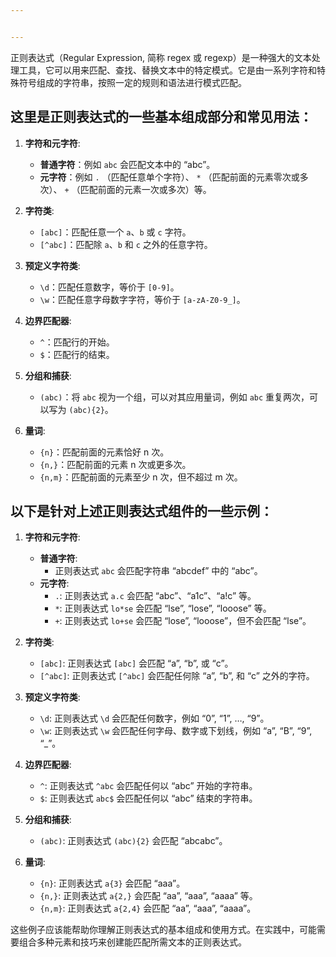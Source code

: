```yaml
---


---
```


<p>正则表达式（Regular Expression, 简称 regex 或 regexp）是一种强大的文本处理工具，它可以用来匹配、查找、替换文本中的特定模式。它是由一系列字符和特殊符号组成的字符串，按照一定的规则和语法进行模式匹配。</p>
<h2 id="这里是正则表达式的一些基本组成部分和常见用法：">这里是正则表达式的一些基本组成部分和常见用法：</h2>
<ol>
<li>
<p><strong>字符和元字符</strong>:</p>
<ul>
<li><strong>普通字符</strong>：例如 <code>abc</code> 会匹配文本中的 “abc”。</li>
<li><strong>元字符</strong>：例如 <code>.</code> （匹配任意单个字符）、 <code>*</code> （匹配前面的元素零次或多次）、 <code>+</code> （匹配前面的元素一次或多次）等。</li>
</ul>
</li>
<li>
<p><strong>字符类</strong>:</p>
<ul>
<li><code>[abc]</code>：匹配任意一个 <code>a</code>、<code>b</code> 或 <code>c</code> 字符。</li>
<li><code>[^abc]</code>：匹配除 <code>a</code>、<code>b</code> 和 <code>c</code> 之外的任意字符。</li>
</ul>
</li>
<li>
<p><strong>预定义字符类</strong>:</p>
<ul>
<li><code>\d</code>：匹配任意数字，等价于 <code>[0-9]</code>。</li>
<li><code>\w</code>：匹配任意字母数字字符，等价于 <code>[a-zA-Z0-9_]</code>。</li>
</ul>
</li>
<li>
<p><strong>边界匹配器</strong>:</p>
<ul>
<li><code>^</code>：匹配行的开始。</li>
<li><code>$</code>：匹配行的结束。</li>
</ul>
</li>
<li>
<p><strong>分组和捕获</strong>:</p>
<ul>
<li><code>(abc)</code>：将 <code>abc</code> 视为一个组，可以对其应用量词，例如 <code>abc</code> 重复两次，可以写为 <code>(abc){2}</code>。</li>
</ul>
</li>
<li>
<p><strong>量词</strong>:</p>
<ul>
<li><code>{n}</code>：匹配前面的元素恰好 n 次。</li>
<li><code>{n,}</code>：匹配前面的元素 n 次或更多次。</li>
<li><code>{n,m}</code>：匹配前面的元素至少 n 次，但不超过 m 次。</li>
</ul>
</li>
</ol>
<h2 id="以下是针对上述正则表达式组件的一些示例：">以下是针对上述正则表达式组件的一些示例：</h2>
<ol>
<li>
<p><strong>字符和元字符</strong>:</p>
<ul>
<li><strong>普通字符</strong>:
<ul>
<li>正则表达式 <code>abc</code> 会匹配字符串 “abcdef” 中的 “abc”。</li>
</ul>
</li>
<li><strong>元字符</strong>:
<ul>
<li><code>.</code>: 正则表达式 <code>a.c</code> 会匹配 “abc”、“a1c”、“a!c” 等。</li>
<li><code>*</code>: 正则表达式 <code>lo*se</code> 会匹配 “lse”, “lose”, “looose” 等。</li>
<li><code>+</code>: 正则表达式 <code>lo+se</code> 会匹配 “lose”, “looose”，但不会匹配 “lse”。</li>
</ul>
</li>
</ul>
</li>
<li>
<p><strong>字符类</strong>:</p>
<ul>
<li><code>[abc]</code>: 正则表达式 <code>[abc]</code> 会匹配 “a”, “b”, 或 “c”。</li>
<li><code>[^abc]</code>: 正则表达式 <code>[^abc]</code> 会匹配任何除 “a”, “b”, 和 “c” 之外的字符。</li>
</ul>
</li>
<li>
<p><strong>预定义字符类</strong>:</p>
<ul>
<li><code>\d</code>: 正则表达式 <code>\d</code> 会匹配任何数字，例如 “0”, “1”, …, “9”。</li>
<li><code>\w</code>: 正则表达式 <code>\w</code> 会匹配任何字母、数字或下划线，例如 “a”, “B”, “9”, “_”。</li>
</ul>
</li>
<li>
<p><strong>边界匹配器</strong>:</p>
<ul>
<li><code>^</code>: 正则表达式 <code>^abc</code> 会匹配任何以 “abc” 开始的字符串。</li>
<li><code>$</code>: 正则表达式 <code>abc$</code> 会匹配任何以 “abc” 结束的字符串。</li>
</ul>
</li>
<li>
<p><strong>分组和捕获</strong>:</p>
<ul>
<li><code>(abc)</code>: 正则表达式 <code>(abc){2}</code> 会匹配 “abcabc”。</li>
</ul>
</li>
<li>
<p><strong>量词</strong>:</p>
<ul>
<li><code>{n}</code>: 正则表达式 <code>a{3}</code> 会匹配 “aaa”。</li>
<li><code>{n,}</code>: 正则表达式 <code>a{2,}</code> 会匹配 “aa”, “aaa”, “aaaa” 等。</li>
<li><code>{n,m}</code>: 正则表达式 <code>a{2,4}</code> 会匹配 “aa”, “aaa”, “aaaa”。</li>
</ul>
</li>
</ol>
<p>这些例子应该能帮助你理解正则表达式的基本组成和使用方式。在实践中，可能需要组合多种元素和技巧来创建能匹配所需文本的正则表达式。</p>

